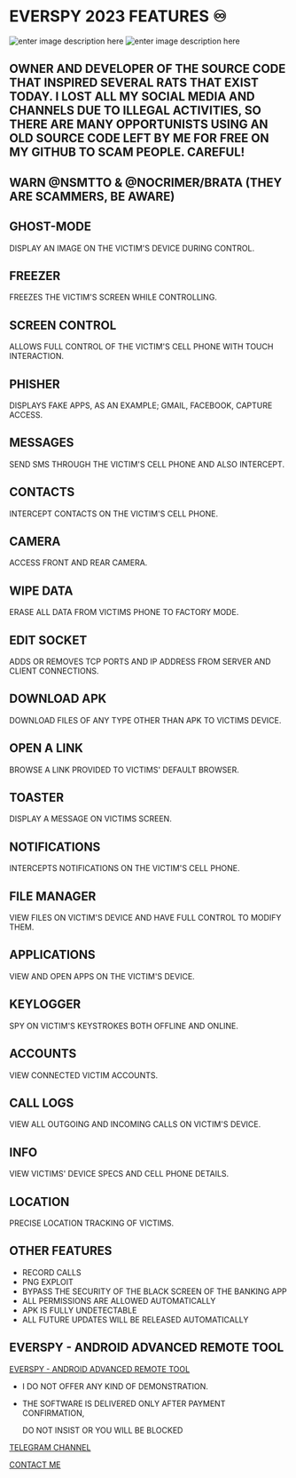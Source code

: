 # EVERSPY 2023 FEATURES ♾️
![enter image description here](https://github.com/everspyoriginal/everspy/blob/main/IMG_5599.PNG?raw=true)
![enter image description here](https://github.com/everspyoriginal/everspy/blob/main/IMG_5600.PNG?raw=true)
## **OWNER** AND **DEVELOPER** OF THE SOURCE CODE THAT INSPIRED SEVERAL RATS THAT EXIST TODAY. I LOST ALL MY SOCIAL MEDIA AND CHANNELS DUE TO ILLEGAL ACTIVITIES, SO THERE ARE MANY OPPORTUNISTS USING AN OLD SOURCE CODE LEFT BY ME FOR FREE ON MY GITHUB TO SCAM PEOPLE. CAREFUL!
    
## **WARN** @NSMTTO & @NOCRIMER/BRATA **(THEY ARE SCAMMERS, BE AWARE)**


## GHOST-MODE

DISPLAY AN IMAGE ON THE VICTIM'S DEVICE DURING CONTROL.

## FREEZER

FREEZES THE VICTIM'S SCREEN WHILE CONTROLLING.

## SCREEN CONTROL

ALLOWS FULL CONTROL OF THE VICTIM'S CELL PHONE WITH TOUCH INTERACTION.

## PHISHER

DISPLAYS FAKE APPS, AS AN EXAMPLE; GMAIL, FACEBOOK, CAPTURE ACCESS.

## MESSAGES

SEND SMS THROUGH THE VICTIM'S CELL PHONE AND ALSO INTERCEPT.

## CONTACTS

INTERCEPT CONTACTS ON THE VICTIM'S CELL PHONE.

## CAMERA

ACCESS FRONT AND REAR CAMERA.

## WIPE DATA

ERASE ALL DATA FROM VICTIMS PHONE TO FACTORY MODE.

## EDIT SOCKET

ADDS OR REMOVES TCP PORTS AND IP ADDRESS FROM SERVER AND CLIENT CONNECTIONS.

## DOWNLOAD APK

DOWNLOAD FILES OF ANY TYPE OTHER THAN APK TO VICTIMS DEVICE.

## OPEN A LINK

BROWSE A LINK PROVIDED TO VICTIMS' DEFAULT BROWSER.

## TOASTER

DISPLAY A MESSAGE ON VICTIMS SCREEN.

## NOTIFICATIONS

INTERCEPTS NOTIFICATIONS ON THE VICTIM'S CELL PHONE.

## FILE MANAGER

VIEW FILES ON VICTIM'S DEVICE AND HAVE FULL CONTROL TO MODIFY THEM.

## APPLICATIONS

VIEW AND OPEN APPS ON THE VICTIM'S DEVICE.

## KEYLOGGER

SPY ON VICTIM'S KEYSTROKES BOTH OFFLINE AND ONLINE.

## ACCOUNTS

VIEW CONNECTED VICTIM ACCOUNTS.

## CALL LOGS

VIEW ALL OUTGOING AND INCOMING CALLS ON VICTIM'S DEVICE.

## INFO

VIEW VICTIMS' DEVICE SPECS AND CELL PHONE DETAILS.

## LOCATION

PRECISE LOCATION TRACKING OF VICTIMS.


## OTHER FEATURES

- RECORD CALLS
- PNG EXPLOIT
- BYPASS THE SECURITY OF THE BLACK SCREEN OF THE BANKING APP
- ALL PERMISSIONS ARE ALLOWED AUTOMATICALLY
- APK IS FULLY UNDETECTABLE
- ALL FUTURE UPDATES WILL BE RELEASED AUTOMATICALLY




## EVERSPY - ANDROID ADVANCED REMOTE TOOL

[EVERSPY - ANDROID ADVANCED REMOTE TOOL](https://youtu.be/Iy3tazh_cKY)

  

- I DO NOT OFFER ANY KIND OF DEMONSTRATION.

- THE SOFTWARE IS DELIVERED ONLY AFTER PAYMENT CONFIRMATION,

   DO NOT INSIST OR YOU WILL BE BLOCKED

  

[TELEGRAM CHANNEL](https://t.me/everspyoriginal)

[CONTACT ME](https://t.me/nsmttodev)
